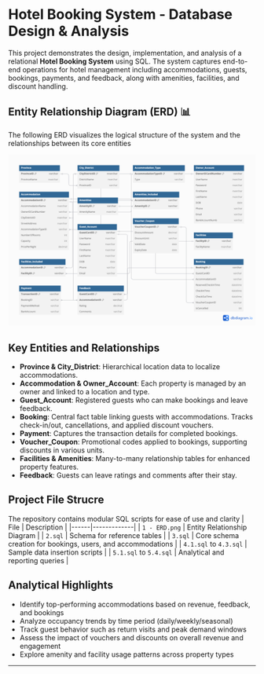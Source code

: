 # Hotel Booking System - Database Design & Analysis

This project demonstrates the design, implementation, and analysis of a relational **Hotel Booking System** using SQL. The system captures end-to-end operations for hotel management including accommodations, guests, bookings, payments, and feedback, along with amenities, facilities, and discount handling.

## Entity Relationship Diagram (ERD) 📊 

The following ERD visualizes the logical structure of the system and the relationships between its core entities

![Hotel Booking System ERD](./submission/1%20-%20ERD.png)

## Key Entities and Relationships

- **Province & City_District**: Hierarchical location data to localize accommodations.
- **Accommodation & Owner_Account**: Each property is managed by an owner and linked to a location and type.
- **Guest_Account**: Registered guests who can make bookings and leave feedback.
- **Booking**: Central fact table linking guests with accommodations. Tracks check-in/out, cancellations, and applied discount vouchers.
- **Payment**: Captures the transaction details for completed bookings.
- **Voucher_Coupon**: Promotional codes applied to bookings, supporting discounts in various units.
- **Facilities & Amenities**: Many-to-many relationship tables for enhanced property features.
- **Feedback**: Guests can leave ratings and comments after their stay.

## Project File Strucre
The repository contains modular SQL scripts for ease of use and clarity
| File | Description |
|------|-------------|
| `1 - ERD.png` | Entity Relationship Diagram |
| `2.sql` | Schema for reference tables |
| `3.sql` | Core schema creation for bookings, users, and accommodations |
| `4.1.sql` to `4.3.sql` | Sample data insertion scripts |
| `5.1.sql` to `5.4.sql` | Analytical and reporting queries |

## Analytical Highlights

- Identify top-performing accommodations based on revenue, feedback, and bookings
- Analyze occupancy trends by time period (daily/weekly/seasonal)
- Track guest behavior such as return visits and peak demand windows
- Assess the impact of vouchers and discounts on overall revenue and engagement
- Explore amenity and facility usage patterns across property types

---
